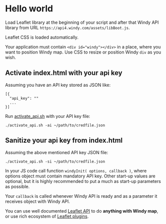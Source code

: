 # Hello world
Load Leaflet library at the beginning of your script and after that Windy API library from URL `https://api4.windy.com/assets/libBoot.js`. 

Leaflet CSS is loaded automatically.

Your application must contain `<div id="windy"></div>` in a place, where  you want to position Windy map. Use CSS to resize or position Windy `div` as you wish.

## Activate index.html with your api key

Assuming you have an API key stored as JSON like:

```
[{
  "api_key": ""
  ...
}]
```

Run [activate_api.sh](./activate_api.sh) with your API key file:

```
./activate_api.sh -ai ~/path/to/credfile.json
```

## Sanitize your api key from index.html

Assuming the above mentioned API key JSON file:

```
./activate_api.sh -si ~/path/to/credfile.json
```

In your JS code call function `windyInit( options, callback )`, where options object must contain mandatory API key. Other start-up values are optional, but it is highly recommended to put a much as start-up parameters as possible. 

Your `callback` is called whenever Windy API is ready and as a parameter it receives object with Windy API.

You can use well documented [Leaflet API](https://leafletjs.com/reference-0.7.7.html) to do **anything with Windy map**, or use rich ecosystem of [Leaflet plugins](http://leafletjs.com/plugins.html). 


